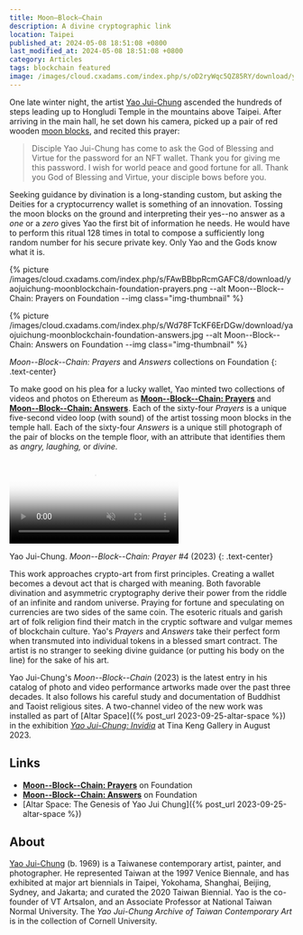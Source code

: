 ```yaml
---
title: Moon–Block–Chain
description: A divine cryptographic link
location: Taipei
published_at: 2024-05-08 18:51:08 +0800
last_modified_at: 2024-05-08 18:51:08 +0800
category: Articles
tags: blockchain featured
image: /images/cloud.cxadams.com/index.php/s/oD2ryWqc5QZ85RY/download/yaojuichung-moonblockchain-prayer-04.jpg
---
```


One late winter night, the artist [Yao Jui-Chung] ascended the hundreds of steps
leading up to Hongludi Temple in the mountains above Taipei. After arriving in
the main hall, he set down his camera, picked up a pair of red wooden [moon
blocks], and recited this prayer:

> Disciple Yao Jui-Chung has come to ask the God of Blessing and Virtue
> for the password for an NFT wallet. Thank you for giving me this
> password. I wish for world peace and good fortune for all. Thank you
> God of Blessing and Virtue, your disciple bows before you.

Seeking guidance by divination is a long-standing custom, but asking the Deities
for a cryptocurrency wallet is something of an innovation. Tossing the moon
blocks on the ground and interpreting their yes--no answer as a *one* or a
*zero* gives Yao the first bit of information he needs. He would have to perform
this ritual 128 times in total to compose a sufficiently long random number for
his secure private key. Only Yao and the Gods know what it is.

{% picture /images/cloud.cxadams.com/index.php/s/FAwBBbpRcmGAFC8/download/yaojuichung-moonblockchain-foundation-prayers.png --alt Moon--Block--Chain: Prayers on Foundation --img class="img-thumbnail" %}

{% picture /images/cloud.cxadams.com/index.php/s/Wd78FTcKF6ErDGw/download/yaojuichung-moonblockchain-foundation-answers.jpg --alt Moon--Block--Chain: Answers on Foundation --img class="img-thumbnail" %}

*Moon--Block--Chain: Prayers* and *Answers* collections on Foundation
{: .text-center}

To make good on his plea for a lucky wallet, Yao minted two collections of
videos and photos on Ethereum as **[Moon--Block--Chain: Prayers]** and
**[Moon--Block--Chain: Answers]**. Each of the sixty-four *Prayers* is a unique
five-second video loop (with sound) of the artist tossing moon blocks in the
temple hall. Each of the sixty-four *Answers* is a unique still photograph of
the pair of blocks on the temple floor, with an attribute that identifies them
as *angry, laughing,* or *divine.*

<!-- Before you ask: this is a *performance*. You won't figure out Yao's private key -->
<!-- from these collections. -->

<p>
<video
  autoplay muted loop playsinline
  preload="metadata"
  src="/videos/cloud.cxadams.com/index.php/s/673mojn8sLkDWWS/download/yaojuichung-moonblockchain-prayer-04.mp4"
  type="video/mp4"
  poster="{% picture meta /images/cloud.cxadams.com/index.php/s/oD2ryWqc5QZ85RY/download/yaojuichung-moonblockchain-prayer-04.jpg %}"
></video>
</p>

Yao Jui-Chung. *Moon--Block--Chain: Prayer #4* (2023)
{: .text-center}

This work approaches crypto-art from first principles. Creating a wallet becomes
a devout act that is charged with meaning. Both favorable divination and
asymmetric cryptography derive their power from the riddle of an infinite and
random universe. Praying for fortune and speculating on currencies are two sides
of the same coin. The esoteric rituals and garish art of folk religion find
their match in the cryptic software and vulgar memes of blockchain
culture. Yao's *Prayers* and *Answers* take their perfect form when transmuted
into individual tokens in a blessed smart contract. The artist is no stranger to
seeking divine guidance (or putting his body on the line) for the sake of his
art.

Yao Jui-Chung's *Moon--Block--Chain* (2023) is the latest entry in his catalog
of photo and video performance artworks made over the past three decades. It
also follows his careful study and documentation of Buddhist and Taoist
religious sites. A two-channel video of the new work was installed as part of
[Altar Space]({% post_url 2023-09-25-altar-space %}) in the exhibition *[Yao
Jui-Chung: Invidia]* at Tina Keng Gallery in August 2023.

## Links

* **[Moon--Block--Chain: Prayers]** on Foundation
* **[Moon--Block--Chain: Answers]** on Foundation
* [Altar Space: The Genesis of Yao Jui Chung]({% post_url 2023-09-25-altar-space %})

## About

[Yao Jui-Chung] (b. 1969) is a Taiwanese contemporary artist, painter, and
photographer. He represented Taiwan at the 1997 Venice Biennale, and has
exhibited at major art biennials in Taipei, Yokohama, Shanghai, Beijing, Sydney,
and Jakarta; and curated the 2020 Taiwan Biennial. Yao is the co-founder of VT
Artsalon, and an Associate Professor at National Taiwan Normal University. The
*Yao Jui-Chung Archive of Taiwan Contemporary Art* is in the collection of
Cornell University.

[Yao Jui-Chung]: https://www.yaojuichung.com/
[moon blocks]: https://en.wikipedia.org/wiki/Jiaobei
[Moon--Block--Chain: Prayers]: https://foundation.app/collection/moon-block-chain-prayers
[Moon--Block--Chain: Answers]: https://foundation.app/collection/moon-block-chain-answers
[Yao Jui-Chung: Invidia]: https://www.tinakenggallery.com/en/exhibitions/243-invidia/press_release_text/
